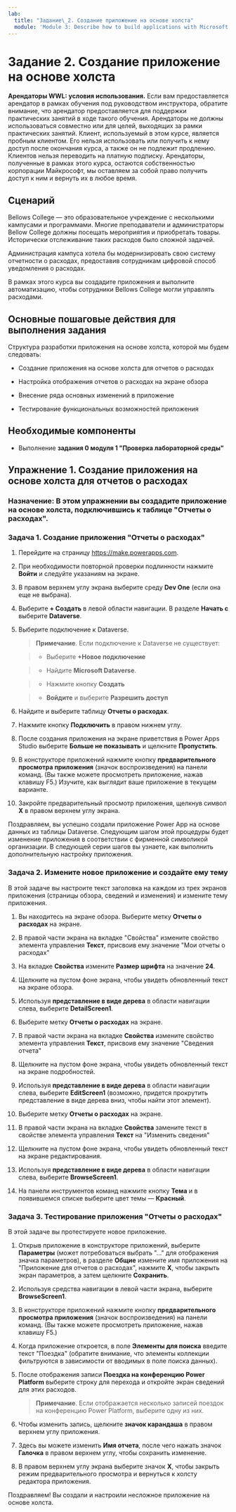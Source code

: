 ```yaml
---
lab:
  title: "Задание\_2. Создание приложение на основе холста"
  module: 'Module 3: Describe how to build applications with Microsoft Power Apps'
---
```


# Задание 2. Создание приложение на основе холста

**Арендаторы WWL: условия использования.** Если вам предоставляется арендатор в рамках обучения под руководством инструктора, обратите внимание, что арендатор предоставляется для поддержки практических занятий в ходе такого обучения. Арендаторы не должны использоваться совместно или для целей, выходящих за рамки практических занятий. Клиент, используемый в этом курсе, является пробным клиентом. Его нельзя использовать или получить к нему доступ после окончания курса, а также он не подлежит продлению. Клиентов нельзя переводить на платную подписку. Арендаторы, полученные в рамках этого курса, остаются собственностью корпорации Майкрософт, мы оставляем за собой право получить доступ к ним и вернуть их в любое время. 

## Сценарий

Bellows College — это образовательное учреждение с несколькими кампусами и программами. Многие преподаватели и администраторы Bellow College должны посещать мероприятия и приобретать товары. Исторически отслеживание таких расходов было сложной задачей. 

Администрация кампуса хотела бы модернизировать свою систему отчетности о расходах, предоставив сотрудникам цифровой способ уведомления о расходах. 

В рамках этого курса вы создадите приложения и выполните автоматизацию, чтобы сотрудники Bellows College могли управлять расходами. 


## Основные пошаговые действия для выполнения задания

Структура разработки приложения на основе холста, которой мы будем следовать:

- Создание приложения на основе холста для отчетов о расходах 

- Настройка отображения отчетов о расходах на экране обзора

- Внесение ряда основных изменений в приложение

- Тестирование функциональных возможностей приложения

## Необходимые компоненты

- Выполнение **задания 0 модуля 1 "Проверка лабораторной среды"**

## Упражнение 1. Создание приложения на основе холста для отчетов о расходах

### Назначение: В этом упражнении вы создадите приложение на основе холста, подключившись к таблице "Отчеты о расходах".

### Задача 1. Создание приложения "Отчеты о расходах"

1. Перейдите на страницу https://make.powerapps.com.

1. При необходимости повторной проверки подлинности нажмите **Войти** и следуйте указаниям на экране.

1. В правом верхнем углу экрана выберите среду **Dev One** (если она еще не выбрана).

1. Выберите **+ Создать** в левой области навигации. В разделе **Начать с** выберите **Dataverse**.

1. Выберите подключение к Dataverse.

    >**Примечание**. Если подключение к Dataverse не существует:

    >   - Выберите **+Новое подключение**

    >   - Найдите **Microsoft Dataverse**.

    >   - Нажмите кнопку **Создать**

    >   - **Войдите** и выберите **Разрешить доступ**

1. Найдите и выберите таблицу **Отчеты о расходах**.

1. Нажмите кнопку **Подключить** в правом нижнем углу.

1. После создания приложения на экране приветствия в Power Apps Studio выберите **Больше не показывать** и щелкните **Пропустить**.

1. В конструкторе приложений нажмите кнопку **предварительного просмотра приложения** (значок воспроизведения) на панели команд. (Вы также можете просмотреть приложение, нажав клавишу F5.) Изучите, как выглядит ваше приложение в текущем варианте.

1. Закройте предварительный просмотр приложения, щелкнув символ **X** в правом верхнем углу экрана.

Поздравляем, вы успешно создали приложение Power App на основе данных из таблицы Dataverse. Следующим шагом этой процедуры будет изменение приложения в соответствии с фирменной символикой организации. В следующей серии шагов вы узнаете, как выполнить дополнительную настройку приложения.

### Задача 2. Измените новое приложение и создайте ему тему

В этой задаче вы настроите текст заголовка на каждом из трех экранов приложения (страницы обзора, сведений и изменения) и измените тему приложения.

1. Вы находитесь на экране обзора. Выберите метку **Отчеты о расходах** на экране.

1. В правой части экрана на вкладке "Свойства" измените свойство элемента управления **Текст**, присвоив ему значение "Мои отчеты о расходах"

1. На вкладке **Свойства** измените **Размер шрифта** на значение **24**.

1. Щелкните на пустом фоне экрана, чтобы увидеть обновленный текст на экране обзора.

1. Используя **представление в виде дерева** в области навигации слева, выберите **DetailScreen1**.

1. Выберите метку **Отчеты о расходах** на экране.

1. В правой части экрана на вкладке **Свойства** измените свойство элемента управления **Текст**, присвоив ему значение "Сведения отчета"

1. Щелкните на пустом фоне экрана, чтобы увидеть обновленный текст на экране подробностей.

1. Используя **представление в виде дерева** в области навигации слева, выберите **EditScreen1** (возможно, придется прокрутить представление в виде дерева вниз, чтобы найти этот элемент).

1. Выберите метку **Отчеты о расходах** на экране.

1. В правой части экрана на вкладке **Свойства** замените текст в свойстве элемента управления **Текст** на "Изменить сведения"

1. Щелкните на пустом фоне экрана, чтобы увидеть обновленный текст на экране редактирования.

1. Используя **представление в виде дерева** в области навигации слева, выберите **BrowseScreen1**.

1. На панели инструментов команд нажмите кнопку **Тема** и в появившемся списке выберите цвет темы — **Красный**.

### Задача 3. Тестирование приложения "Отчеты о расходах"

В этой задаче вы протестируете новое приложение.

1. Открыв приложение в конструкторе приложений, выберите **Параметры** (может потребоваться выбрать "..." для отображения значка параметров), в разделе **Общие** измените имя приложения на "Приложение для отчетов о расходах", нажмите **X**, чтобы закрыть экран параметров, а затем щелкните **Сохранить**.

1. Используя средства навигации в левой части экрана, выберите **BrowseScreen1**.

1. В конструкторе приложений нажмите кнопку **предварительного просмотра приложения** (значок воспроизведения) на панели команд. (Вы также можете просмотреть приложение, нажав клавишу F5.)

1. Когда приложение откроется, в поле **Элементы для поиска** введите текст "Поездка" (обратите внимание, что элементы коллекции фильтруются в зависимости от вводимых в поле поиска данных).

1. После отображения записи **Поездка на конференцию Power Platform** выберите строку для перехода и откройте экран сведений для этих расходов.
 
    >**Примечание**. Если отображается несколько записей поездок на конференцию Power Platform, выберите одну из них.

1. Чтобы изменить запись, щелкните **значок карандаша** в правом верхнем углу приложения.

1. Здесь вы можете изменить **Имя отчета**, после чего нажать значок **Галочка** в правом верхнем углу, чтобы сохранить изменение.

1. В правом верхнем углу экрана выберите значок **X**, чтобы закрыть режим предварительного просмотра и вернуться к холсту редактора приложения.

Поздравляем! Вы создали и настроили несложное приложение на основе холста.

 
